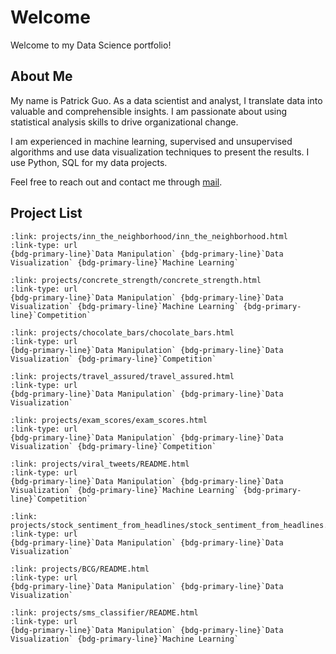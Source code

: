 # Welcome

Welcome to my Data Science portfolio!

## About Me

My name is Patrick Guo. As a data scientist and analyst, I translate data into valuable and comprehensible insights. I am passionate about using statistical analysis skills to drive organizational change.

I am experienced in machine learning, supervised and unsupervised algorithms and use data visualization techniques to present the results. I use Python, SQL for my data projects.

Feel free to reach out and contact me through [mail](mailto:shpatrickguo@gmail.com).

## Project List

````{card} Inn the Neighborhood - Rental Price Prediction
:link: projects/inn_the_neighborhood/inn_the_neighborhood.html
:link-type: url
{bdg-primary-line}`Data Manipulation` {bdg-primary-line}`Data Visualization` {bdg-primary-line}`Machine Learning`
````

````{card} Predict Concrete Strength
:link: projects/concrete_strength/concrete_strength.html
:link-type: url
{bdg-primary-line}`Data Manipulation` {bdg-primary-line}`Data Visualization` {bdg-primary-line}`Machine Learning` {bdg-primary-line}`Competition`
````

````{card} Finding the best chocolate bars
:link: projects/chocolate_bars/chocolate_bars.html
:link-type: url
{bdg-primary-line}`Data Manipulation` {bdg-primary-line}`Data Visualization` {bdg-primary-line}`Competition`
````

````{card} Travel Assured - Travel Insurance Analysis
:link: projects/travel_assured/travel_assured.html
:link-type: url
{bdg-primary-line}`Data Manipulation` {bdg-primary-line}`Data Visualization`
````

````{card} Do test preparation courses help you prepare for exams?
:link: projects/exam_scores/exam_scores.html
:link-type: url
{bdg-primary-line}`Data Manipulation` {bdg-primary-line}`Data Visualization` {bdg-primary-line}`Competition`
````

````{card} Viral Tweets Prediction Challenge
:link: projects/viral_tweets/README.html
:link-type: url
{bdg-primary-line}`Data Manipulation` {bdg-primary-line}`Data Visualization` {bdg-primary-line}`Machine Learning` {bdg-primary-line}`Competition`
````

````{card} Stock Sentiment Analysis from News Headlines
:link: projects/stock_sentiment_from_headlines/stock_sentiment_from_headlines.html
:link-type: url
{bdg-primary-line}`Data Manipulation` {bdg-primary-line}`Data Visualization`
````

````{card} PowerCo - Is Churn driven by price sensitivity?
:link: projects/BCG/README.html
:link-type: url
{bdg-primary-line}`Data Manipulation` {bdg-primary-line}`Data Visualization`
````

````{card} Neural Network SMS Text Classifier
:link: projects/sms_classifier/README.html
:link-type: url
{bdg-primary-line}`Data Manipulation` {bdg-primary-line}`Data Visualization` {bdg-primary-line}`Machine Learning`
````
